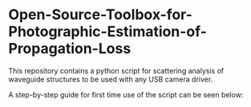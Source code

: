 # Open-Source-Toolbox-for-Photographic-Estimation-of-Propagation-Loss
This repository contains a python script for scattering analysis of waveguide structures to be used with any USB camera driver.

A step-by-step guide for first time use of the script can be seen below:


